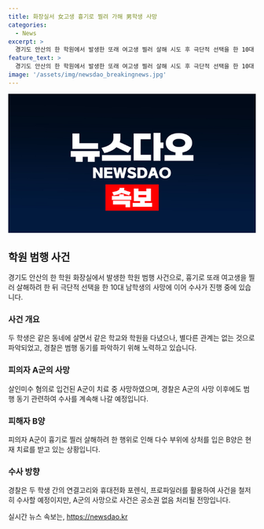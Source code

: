 ```yaml
---
title: 화장실서 女고생 흉기로 찔려 가해 男학생 사망
categories:
  - News
excerpt: >
  경기도 안산의 한 학원에서 발생한 또래 여고생 찔러 살해 시도 후 극단적 선택을 한 10대 남학생 사망. 피해 여학생 의식은 있으나 치료 중. 피의자 역시 사망으로 사건의 동기 파악이 어려워짐. 두 학생은 학원에서 친숙한 관계였으나, 특별한 연결고리는 없는 것으로 전해졌음. 경찰은 포렌식과 프로파일러를 활용해 수사를 진행할 예정. A군의 사망으로 사건이 공소권 없음 처리될 전망이지만, 경찰은 동기를 파악하기 위해 계속 수사할 예정이라고 밝혔다.
feature_text: >
  경기도 안산의 한 학원에서 발생한 또래 여고생 찔러 살해 시도 후 극단적 선택을 한 10대 남학생 사망. 피해 여학생 의식은 있으나 치료 중. 피의자 역시 사망으로 사건의 동기 파악이 어려워짐. 두 학생은 학원에서 친숙한 관계였으나, 특별한 연결고리는 없는 것으로 전해졌음. 경찰은 포렌식과 프로파일러를 활용해 수사를 진행할 예정. A군의 사망으로 사건이 공소권 없음 처리될 전망이지만, 경찰은 동기를 파악하기 위해 계속 수사할 예정이라고 밝혔다.
image: '/assets/img/newsdao_breakingnews.jpg'
---
```


<p><img src="/assets/img/newsdao_breakingnews.jpg" alt="bookingtag 속보" /></p>

<h2 data-ke-size="size26">학원 범행 사건</h2>

<p data-ke-size="size16">경기도 안산의 한 학원 화장실에서 발생한 학원 범행 사건으로, 흉기로 또래 여고생을 찔러 살해하려 한 뒤 극단적 선택을 한 10대 남학생의 사망에 이어 수사가 진행 중에 있습니다.</p>

<h3>사건 개요</h3>

<p data-ke-size="size16">두 학생은 같은 동네에 살면서 같은 학교와 학원을 다녔으나, 별다른 관계는 없는 것으로 파악되었고, 경찰은 범행 동기를 파악하기 위해 노력하고 있습니다.</p>

<h3>피의자 A군의 사망</h3>

<p data-ke-size="size16">살인미수 혐의로 입건된 A군이 치료 중 사망하였으며, 경찰은 A군의 사망 이후에도 범행 동기 관련하여 수사를 계속해 나갈 예정입니다.</p>

<h3>피해자 B양</h3>

<p data-ke-size="size16">피의자 A군이 흉기로 찔러 살해하려 한 행위로 인해 다수 부위에 상처를 입은 B양은 현재 치료를 받고 있는 상황입니다.</p>

<h3>수사 방향</h3>

<p data-ke-size="size16">경찰은 두 학생 간의 연결고리와 휴대전화 포렌식, 프로파일러를 활용하여 사건을 철저히 수사할 예정이지만, A군의 사망으로 사건은 공소권 없음 처리될 전망입니다.</p>
실시간 뉴스 속보는, <a href="https://newsdao.kr" rel="dofollow">https://newsdao.kr</a>


